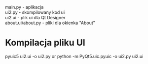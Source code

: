 main.py - aplikacja  
ui2.py - skompilowany kod ui  
ui2.ui - plik ui dla Qt Designer  
about.ui/about.py - pliki dla okienka "About"  

# Kompilacja pliku UI 

pyuic5 ui2.ui -o ui2.py
or
python -m PyQt5.uic.pyuic -o ui2.py ui2.ui
